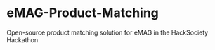 # eMAG-Product-Matching
Open-source product matching solution for eMAG in the HackSociety Hackathon

